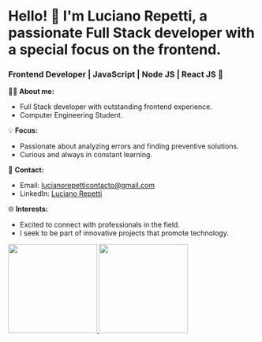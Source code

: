 # Hello! 👋 I'm Luciano Repetti, a passionate Full Stack developer with a special focus on the frontend.

### **Frontend Developer | JavaScript | Node JS | React JS** 🚀



👨‍💻 **About me:**
- Full Stack developer with outstanding frontend experience.
- Computer Engineering Student.

💡 **Focus:**
- Passionate about analyzing errors and finding preventive solutions.
- Curious and always in constant learning.

📧 **Contact:**
- Email: lucianorepetticontacto@gmail.com
- LinkedIn: <a href="https://www.linkedin.com/in/luciano-repetti-1182b1210/" target="_blank">Luciano Repetti</a>

🌐 **Interests:**
- Excited to connect with professionals in the field.
- I seek to be part of innovative projects that promote technology.


<a href="https://github.com/AVS1508">
  <img height="180em" src="https://github-readme-stats-eight-theta.vercel.app/api?username=luciano-repetti&show_icons=true&theme=algolia&include_all_commits=true&count_private=true"/>
  <img height="180em" src="https://github-readme-stats-eight-theta.vercel.app/api/top-langs/?username=luciano-repetti&layout=compact&langs_count=8&theme=algolia"/>
</a>

<!---
luciano-repetti/luciano-repetti is a ✨ special ✨ repository because its `README.md` (this file) appears on your GitHub profile.
You can click the Preview link to take a look at your changes.
--->
